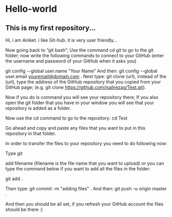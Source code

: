 # Hello-world
This is my first repository...
--------------------------------
Hi,
i am Aniket.
i  like Git-hub. it is  very user friendly...

Now going back to “git bash”; Use the command cd git to go to the git folder; now write the following commands to connect to your GitHub (enter the username and password of your GitHub when it asks you)

git config --global user.name "Your Name"
And then: git config --global user.email youremail@domain.com . Next type: git clone (url), instead of the (url), type the address of the GitHub repository that you copied from your GitHub page; (e.g. git clone https://github.com/isalirezag/Test.git).

Now if you do ls command you will see your repository there; If you also open the git folder that you have in your window you will see that your repository is added as a folder.

Now use the cd command to go to the repository: cd Test

Go ahead and copy and paste any files that you want to put in this repository in that folder.

In order to transfer the files to your repository you need to do following now:

Type git

add filename (filename is the file name that you want to upload) or you can type the command below if you want to add all the files in the folder:

git add .

Then type: git commit -m "adding files" . And then: git push -u origin master .

And then you should be all set, if you refresh your GitHub account the files should be there :)
